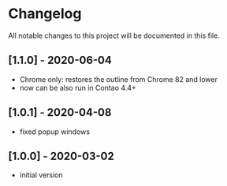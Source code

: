 # Changelog
All notable changes to this project will be documented in this file.

## [1.1.0] - 2020-06-04

- Chrome only: restores the outline from Chrome 82 and lower
- now can be also run in Contao 4.4+

## [1.0.1] - 2020-04-08

- fixed popup windows

## [1.0.0] - 2020-03-02

- initial version
